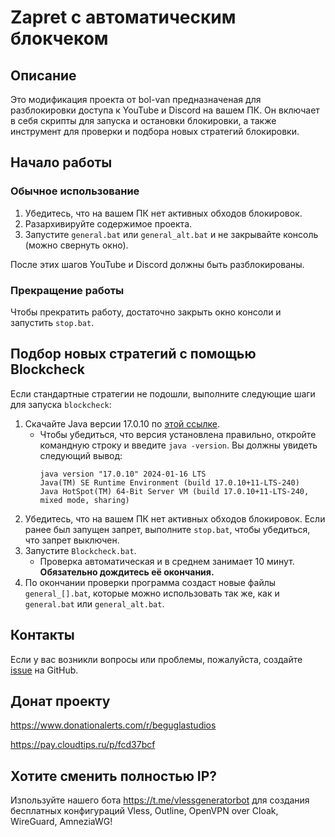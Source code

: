# Zapret с автоматическим блокчеком

## Описание
Это модификация проекта от bol-van предназначеная для разблокировки доступа к YouTube и Discord на вашем ПК. Он включает в себя скрипты для запуска и остановки блокировки, а также инструмент для проверки и подбора новых стратегий блокировки.

## Начало работы

### Обычное использование

1. Убедитесь, что на вашем ПК нет активных обходов блокировок.
2. Разархивируйте содержимое проекта.
3. Запустите `general.bat` или `general_alt.bat` и не закрывайте консоль (можно свернуть окно).

После этих шагов YouTube и Discord должны быть разблокированы.

### Прекращение работы
Чтобы прекратить работу, достаточно закрыть окно консоли и запустить `stop.bat`.

## Подбор новых стратегий с помощью Blockcheck

Если стандартные стратегии не подошли, выполните следующие шаги для запуска `blockcheck`:

1. Скачайте Java версии 17.0.10 по [этой ссылке](https://download.oracle.com/java/17/archive/jdk-17.0.10_windows-x64_bin.exe). 
   - Чтобы убедиться, что версия установлена правильно, откройте командную строку и введите `java -version`. Вы должны увидеть следующий вывод:
     ```
     java version "17.0.10" 2024-01-16 LTS
     Java(TM) SE Runtime Environment (build 17.0.10+11-LTS-240)
     Java HotSpot(TM) 64-Bit Server VM (build 17.0.10+11-LTS-240, mixed mode, sharing)
     ```
2. Убедитесь, что на вашем ПК нет активных обходов блокировок. Если ранее был запущен запрет, выполните `stop.bat`, чтобы убедиться, что запрет выключен.
3. Запустите `Blockcheck.bat`.
   - Проверка автоматическая и в среднем занимает 10 минут. **Обязательно дождитесь её окончания.**
4. По окончании проверки программа создаст новые файлы `general_[].bat`, которые можно использовать так же, как и `general.bat` или `general_alt.bat`.

## Контакты

Если у вас возникли вопросы или проблемы, пожалуйста, создайте [issue](https://github.com/begugla0/zapret-blockcheck/issues) на GitHub.

## Донат проекту

https://www.donationalerts.com/r/beguglastudios

https://pay.cloudtips.ru/p/fcd37bcf

## Хотите сменить полностью IP?

Изпользуйте нашего бота https://t.me/vlessgeneratorbot для создания бесплатных конфигураций Vless, Outline, OpenVPN over Cloak, WireGuard, AmneziaWG!
